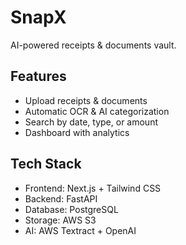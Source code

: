 # SnapX  
AI-powered receipts & documents vault.  

## Features  
- Upload receipts & documents  
- Automatic OCR & AI categorization  
- Search by date, type, or amount  
- Dashboard with analytics  

## Tech Stack  
- Frontend: Next.js + Tailwind CSS  
- Backend: FastAPI  
- Database: PostgreSQL  
- Storage: AWS S3  
- AI: AWS Textract + OpenAI  
